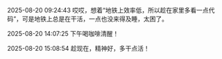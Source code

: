 2025-08-20 09:24:43
哎哎，想着“地铁上效率低，所以趁在家里多看一点代码”，可是地铁上总是在干活，一点也没来得及睡，太困了。

2025-08-20 14:07:25
下午喝咖啡清醒！

2025-08-20 15:08:54
趁现在，精神好，多干点活！
